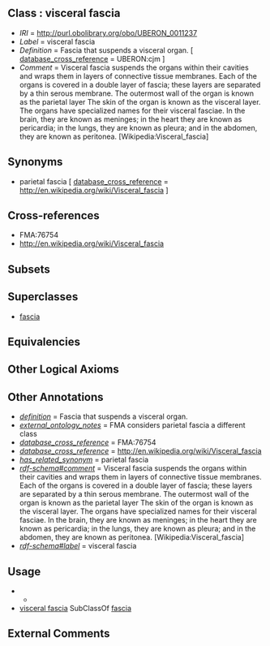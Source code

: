 
## Class : visceral fascia

 * *IRI* = http://purl.obolibrary.org/obo/UBERON_0011237
 * *Label* = visceral fascia
 * *Definition* = Fascia that suspends a visceral organ. [ [database_cross_reference](../../ef/oboInOwl#hasDbXref.md) = UBERON:cjm ]
 * *Comment* = Visceral fascia suspends the organs within their cavities and wraps them in layers of connective tissue membranes. Each of the organs is covered in a double layer of fascia; these layers are separated by a thin serous membrane. The outermost wall of the organ is known as the parietal layer The skin of the organ is known as the visceral layer. The organs have specialized names for their visceral fasciae. In the brain, they are known as meninges; in the heart they are known as pericardia; in the lungs, they are known as pleura; and in the abdomen, they are known as peritonea. [Wikipedia:Visceral_fascia]

## Synonyms

 * parietal fascia [ [database_cross_reference](../../ef/oboInOwl#hasDbXref.md) = http://en.wikipedia.org/wiki/Visceral_fascia ]

## Cross-references

 * FMA:76754
 * http://en.wikipedia.org/wiki/Visceral_fascia

## Subsets


## Superclasses

 * [fascia](../../UBERON/82/UBERON_0008982.md)

## Equivalencies


## Other Logical Axioms


## Other Annotations

 * *[definition](../../IAO/15/IAO_0000115.md)* = Fascia that suspends a visceral organ.
 * *[external_ontology_notes](../../UBPROP/12/UBPROP_0000012.md)* = FMA considers parietal fascia a different class
 * *[database_cross_reference](../../ef/oboInOwl#hasDbXref.md)* = FMA:76754
 * *[database_cross_reference](../../ef/oboInOwl#hasDbXref.md)* = http://en.wikipedia.org/wiki/Visceral_fascia
 * *[has_related_synonym](../../ym/oboInOwl#hasRelatedSynonym.md)* = parietal fascia
 * *[rdf-schema#comment](../../nt/rdf-schema#comment.md)* = Visceral fascia suspends the organs within their cavities and wraps them in layers of connective tissue membranes. Each of the organs is covered in a double layer of fascia; these layers are separated by a thin serous membrane. The outermost wall of the organ is known as the parietal layer The skin of the organ is known as the visceral layer. The organs have specialized names for their visceral fasciae. In the brain, they are known as meninges; in the heart they are known as pericardia; in the lungs, they are known as pleura; and in the abdomen, they are known as peritonea. [Wikipedia:Visceral_fascia]
 * *[rdf-schema#label](../../el/rdf-schema#label.md)* = visceral fascia

## Usage

 * -
 * [visceral fascia](../../UBERON/37/UBERON_0011237.md) SubClassOf [fascia](../../UBERON/82/UBERON_0008982.md)

## External Comments

